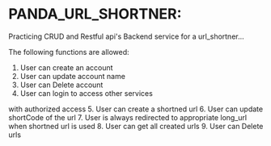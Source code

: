 # PANDA_URL_SHORTNER:

Practicing CRUD and Restful api's
Backend service for a url_shortner...

The following functions are allowed:

1. User can create an account
2. User can update account name
3. User can Delete account
4. User can login to access other services

with authorized access 5. User can create a shortned url 6. User can update shortCode of the url 7. User is always redirected to appropriate long_url when shortned url is used 8. User can get all created urls 9. User can Delete urls
